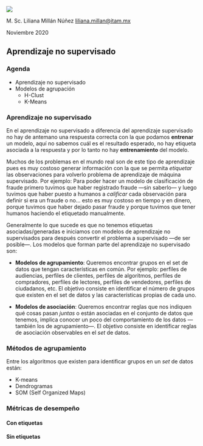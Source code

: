 ![](../images/itam_logo.png)

M. Sc. Liliana Millán Núñez liliana.millan@itam.mx

Noviembre 2020

## Aprendizaje no supervisado

### Agenda

+ Aprendizaje no supervisado
+ Modelos de agrupación
  + H-Clust
  + K-Means


### Aprendizaje no supervisado

En el aprendizaje no supervisado a diferencia del aprendizaje supervisado no hay de antemano una respuesta correcta con la que podamos **entrenar** un modelo, aquí no sabemos cuál es el resultado esperado, no hay etiqueta asociada a la respuesta y por lo tanto no hay **entrenamiento** del modelo.

Muchos de los problemas en el mundo real son de este tipo de aprendizaje pues es muy costoso generar información con la que se permita *etiquetar* las observaciones para volverlo problema de aprendizaje de máquina supervisado. Por ejemplo: Para poder hacer un modelo de clasificación de fraude primero tuvimos que haber registrado fraude —sin saberlo— y luego tuvimos que haber puesto a humanos a *calificar* cada observación para definir si era un fraude o no... esto es muy costoso en tiempo y en dinero, porque tuvimos que haber dejado pasar fraude y porque tuvimos que tener humanos haciendo el etiquetado manualmente.

Generalmente lo que sucede es que no tenemos etiquetas asociadas/generadas e iniciamos con modelos de aprendizaje no supervisados para después convertir el problema a supervisado —de ser posible—. Los modelos que forman parte del aprendizaje no supervisado son:


+ **Modelos de agrupamiento**: Queremos encontrar grupos en el set de datos que tengan características en común. Por ejemplo: perfiles de audiencias, perfiles de clientes, perfiles de algoritmos, perfiles de compradores, perfiles de lectores, perfiles de vendedores, perfiles de ciudadanos, etc. El objetivo consiste en identificar el número de grupos que existen en el set de datos y las características propias de cada uno.

+ **Modelos de asociación**: Queremos encontrar reglas que nos indiquen qué cosas pasan *juntas* o están asociadas en el conjunto de datos que tenemos, implica conocer un poco del comportamiento de los datos —también los de agrupamiento—. El objetivo consiste en identificar reglas de asociación observables en el *set* de datos.


### Métodos de agrupamiento

Entre los algoritmos que existen para identificar grupos en un *set* de datos están:

+ K-means
+ Dendrogramas
+ SOM (Self Organized Maps)


### Métricas de desempeño

#### Con etiquetas


#### Sin etiquetas
